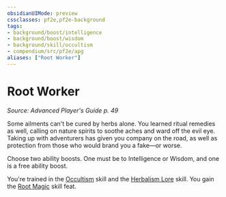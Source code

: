 ```yaml
---
obsidianUIMode: preview
cssclasses: pf2e,pf2e-background
tags:
- background/boost/intelligence
- background/boost/wisdom
- background/skill/occultism
- compendium/src/pf2e/apg
aliases: ["Root Worker"]
---
```

# Root Worker
*Source: Advanced Player's Guide p. 49*  

Some ailments can't be cured by herbs alone. You learned ritual remedies as well, calling on nature spirits to soothe aches and ward off the evil eye. Taking up with adventurers has given you company on the road, as well as protection from those who would brand you a fake—or worse.

Choose two ability boosts. One must be to Intelligence or Wisdom, and one is a free ability boost.

You're trained in the [Occultism](compendium/skills.md#Occultism) skill and the [Herbalism Lore](compendium/skills.md#Lore) skill. You gain the [Root Magic](compendium/feats/root-magic-apg.md) skill feat.